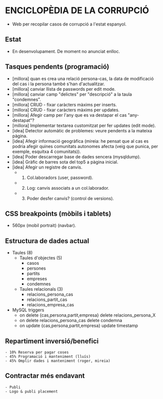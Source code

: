 # ENCICLOPÈDIA DE LA CORRUPCIÓ
- Web per recopilar casos de corrupció a l'estat espanyol.

## Estat
- En desenvolupament. De moment no anunciat enlloc.

## Tasques pendents (programació)
- [millora] quan es crea una relació persona-cas, la data de modificació del cas i la persona també s'han d'actualitzar.
- [millora] canviar llista de passwords per edit mode.
- [millora] canviar camp "delictes" per "descripció" a la taula "condemnes".
- [millora] CRUD - fixar caràcters màxims per inserts.
- [millora] CRUD - fixar caràcters màxims per updates.
- [millora] Afegir camp per l'any que es va destapar el cas "any-destapat"?
- [millora] Implementar textarea customitzat per fer updates (edit mode).
- [idea] Detector automàtic de problemes: veure pendents a la mateixa pàgina.
- [idea] Afegir informació geogràfica (mireia: he pensat que al cas es podria afegir quines comunitats autonomes afecta (veig que punica, per exemple, esquitxa 4 comunitats)).
- [idea] Poder descarregar base de dades sencera (mysqldump).
- [idea] Gràfic de barres sota del top5 a pàgina inicial.
- [idea] Afegir un registre de canvis.
	- 1. Col.laboradors (user, password).
	- 2. Log: canvis associats a un col.laborador. 
	- 3. Poder desfer canvis? (control de versions).

## CSS breakpoints (mòbils i tablets)
- 560px (mobil portrait) (navbar).

## Estructura de dades actual
- Taules (8)
	- Taules d'objectes (5)
		- casos 
		- persones
		- partits 
		- empreses 
		- condemnes
	- Taules relacionals (3)
		- relacions_persona_cas
		- relacions_partit_cas
		- relacions_empresa_cas
- MySQL triggers
  - on delete {cas,persona,partit,empresa} delete relacions_persona_X
  - on delete relacions_persona_cas delete condemna
  - on update {cas,persona,partit,empresa} update timestamp

## Repartiment inversió/benefici
	- 10% Reserva per pagar coses
	- 45% Programació i manteniment (lluís)
	- 45% Omplir dades i manteniment (roger, mireia)

## Contractar més endavant
	- Publi
	- Logo & publi placement
